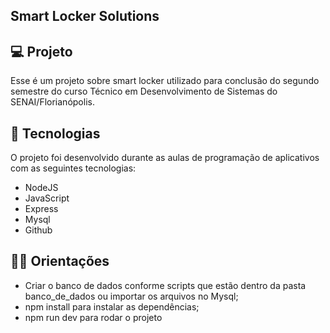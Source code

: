 ﻿
## Smart Locker Solutions

## 💻 Projeto
Esse é um projeto sobre smart locker utilizado para conclusão do segundo semestre do curso Técnico em Desenvolvimento de Sistemas do SENAI/Florianópolis.

## 🚀 Tecnologias
O projeto foi desenvolvido durante as aulas de programação de aplicativos com as seguintes tecnologias:

- NodeJS
- JavaScript
- Express
- Mysql
- Github

## 👨‍💻 Orientações

- Criar o banco de dados conforme scripts que estão dentro da pasta banco_de_dados ou importar os arquivos no Mysql;
- npm install para instalar as dependências;
- npm run dev para rodar o projeto
